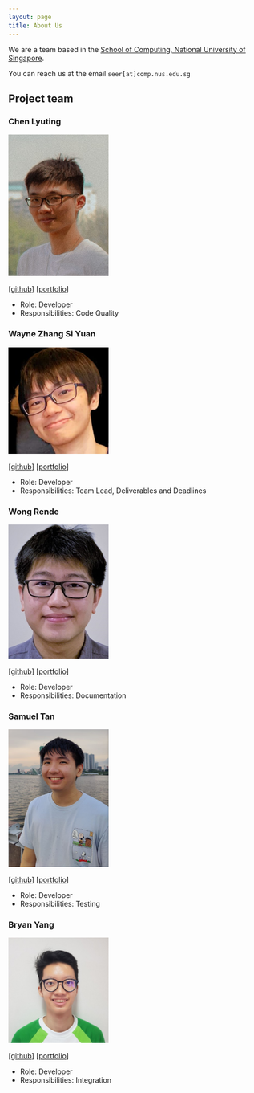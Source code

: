 ```yaml
---
layout: page
title: About Us
---
```


We are a team based in the [School of Computing, National University of Singapore](http://www.comp.nus.edu.sg).

You can reach us at the email `seer[at]comp.nus.edu.sg`

## Project team

### Chen Lyuting

<img src="images/lyuting47.png" width="200px">

[[github](http://github.com/lyuting47)]
[[portfolio](team/lyuting47.md)]

* Role: Developer
* Responsibilities: Code Quality

### Wayne Zhang Si Yuan

<img src="images/waynezsy.png" width="200px">

[[github](http://github.com/waynezsy)]
[[portfolio](team/waynezsy.md)]

* Role: Developer
* Responsibilities: Team Lead, Deliverables and Deadlines

### Wong Rende

<img src="images/wr3nd3.png" width="200px">

[[github](http://github.com/wr3nd3)]
[[portfolio](team/wr3nd3.md)]

* Role: Developer
* Responsibilities: Documentation

### Samuel Tan

<img src="images/tsammeow.png" width="200px">

[[github](http://github.com/tsammeow)]
[[portfolio](team/tsammeow.md)]

* Role: Developer
* Responsibilities: Testing

### Bryan Yang

<img src="images/thesoggy.png" width="200px">

[[github](http://github.com/thesoggy)]
[[portfolio](team/thesoggy.md)]

* Role: Developer
* Responsibilities: Integration
